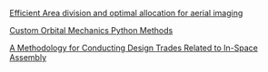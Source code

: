 [Efficient Area division and optimal allocation for aerial imaging](https://github.com/ljdcvda/aerospace-projects/blob/master/area_division/area_division.ipynb)

[Custom Orbital Mechanics Python Methods](https://github.com/ljdcvda/aerospace-projects/blob/master/orbit/orbit.ipynb)

[A Methodology for Conducting Design Trades Related to In-Space Assembly](https://github.com/ljdcvda/aerospace-projects/blob/master/thesis/thesis.ipynb)
